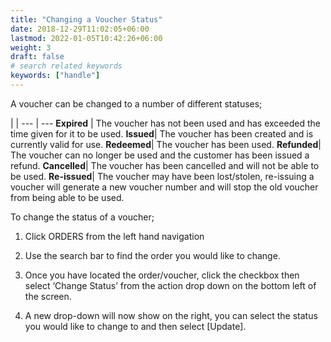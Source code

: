 ```yaml
---
title: "Changing a Voucher Status"
date: 2018-12-29T11:02:05+06:00
lastmod: 2022-01-05T10:42:26+06:00
weight: 3
draft: false
# search related keywords
keywords: ["handle"]
---
```


A voucher can be changed to a number of different statuses;

 |  |
--- | ---
**Expired** | The voucher has not been used and has exceeded the time given for it to be used.
**Issued**| 	The voucher has been created and is currently valid for use.
**Redeemed**| The voucher has been used.
**Refunded**| The voucher can no longer be used and the customer has been issued a refund.
**Cancelled**| The voucher has been cancelled and will not be able to be used.
**Re-issued**| The voucher may have been lost/stolen, re-issuing a voucher will generate a new voucher number and will stop the old voucher from being able to be used.

To change the status of a voucher;

1. Click ORDERS from the left hand navigation

2. Use the search bar to find the order you would like to change.

3. Once you have located the order/voucher, click the checkbox then select ‘Change Status’ from the action drop down on the bottom left of the screen.

4. A new drop-down will now show on the right, you can select the status you would like to change to and then select [Update].
